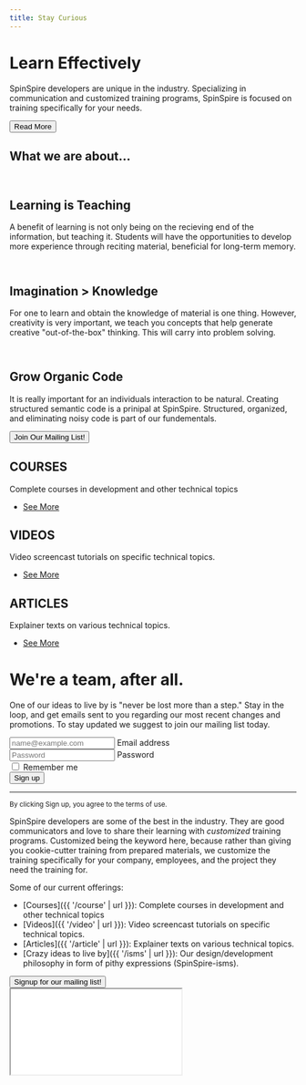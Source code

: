 ```yaml
---
title: Stay Curious
---
```


<!-- _Welcome to {{ site.name }}!_ -->

  <div class="px-4 py-5 my-5 text-center">
    <h1 class="display-3 fw-bold">Learn Effectively</h1>
    <div class="col-lg-7 mt-3 mx-auto">
      <p class="lead mb-4">SpinSpire developers are unique in the industry. Specializing in communication and customized training programs, SpinSpire is focused on training specifically for your needs.</p>
      <div class="d-grid gap-2 d-sm-flex justify-content-sm-center">
        <a href="http://localhost:8080/learn/#card-section"><button type="button" class="btn btn-primary btn-lg px-4 gap-3">Read More</button></a>
      </div>
    </div>
  </div>
  
  <div class="container px-4 py-1 bg-white shadow" id="hanging-icons">
    <h2 class="pt-4 pb-4 border-bottom">What we are about...</h2>
    <div class="row g-4 py-5 row-cols-1 row-cols-lg-3">
      <div class="col d-flex align-items-start">
        <div class="icon-square bg-light text-dark flex-shrink-0 me-3">
          <svg class="bi" width="1em" height="1em"><use xlink:href="#toggles2"></use></svg>
        </div>
      <div>
        <h2>Learning is Teaching</h2>
          <p>A benefit of learning is not only being on the recieving end of the information, but teaching it. Students will have the opportunities to develop more experience through reciting material, beneficial for long-term memory.</p>
      </div>
    </div>
      <div class="col d-flex align-items-start">
        <div class="icon-square bg-light text-dark flex-shrink-0 me-3">
          <svg class="bi" width="1em" height="1em"><use xlink:href="#cpu-fill"></use></svg>
        </div>
      <div>
        <h2>Imagination > Knowledge</h2>
          <p>For one to learn and obtain the knowledge of material is one thing. However, creativity is very important, we teach you concepts that help generate creative "out-of-the-box" thinking. This will carry into problem solving.</p>
      </div>
      </div>
      <div class="col d-flex align-items-start">
        <div class="icon-square bg-light text-dark flex-shrink-0 me-3">
          <svg class="bi" width="1em" height="1em"><use xlink:href="#tools"></use></svg>
        </div>
        <div>
          <h2>Grow Organic Code</h2>
          <p>It is really important for an individuals interaction to be natural. Creating structured semantic code is a prinipal at SpinSpire. Structured, organized, and eliminating noisy code is part of our fundementals.</p>
        </div>
      </div>
    </div>
    <div class="d-grid gap-2 pb-5 mb-1 d-sm-flex justify-content-sm-center">
        <a href="http://localhost:8080/learn/#mailing-list"><button type="button" class="btn btn-primary btn-lg px-4 gap-3">Join Our Mailing List!</button></a>
    </div>
  </div>

  <div id="card-section" class="container px-4 py-5">
    <div class="row row-cols-1 row-cols-lg-3 align-items-stretch g-4 py-5">
      <div class="col">
        <div class="card card-cover h-100 overflow-hidden text-white rounded-5 shadow-lg"
        style="background-image: url('https://images.unsplash.com/photo-1558698972-c50e325e6799?ixlib=rb-1.2.1&ixid=MnwxMjA3fDB8MHxwaG90by1wYWdlfHx8fGVufDB8fHx8&auto=format&fit=crop&w=1170&q=80');">
          <div class="d-flex flex-column h-100 p-5 pb-5 text-white text-shadow-1">
            <h2 class="pt-2 mt-5 m-auto display-6 fw-bold">COURSES</h2>
            <p class="text-center">Complete courses in development and other technical topics</p>
            <ul class="d-flex list-unstyled mt-1 m-auto">
              <li class="d-flex align-items-center me-3">
                <a href="http://localhost:8080/learn/course" class="btn btn-light font-color black">See More</a>
              </li>
            </ul>
          </div>
        </div>
      </div>
      <div class="col">
        <div class="card card-cover h-100 overflow-hidden text-white rounded-5 shadow-lg"
        style="background-image: url('https://cdn.pixabay.com/photo/2016/11/30/20/58/programming-1873854_960_720.png');">
          <div class="d-flex flex-column h-100 p-5 pb-5 text-white text-shadow-1">
            <h2 class="pt-2 mt-5 m-auto display-6 fw-bold">VIDEOS</h2>
            <p class="text-center">Video screencast tutorials on specific technical topics.</p>
            <ul class="d-flex list-unstyled mt-1 m-auto">
              <li class="d-flex align-items-center me-3">
                <a href="http://localhost:8080/learn/video" class="btn btn-light font-color black">See More</a>
              </li>
            </ul>
          </div>
        </div>
      </div>
      <div class="col">
        <div class="card card-cover h-100 overflow-hidden text-white rounded-5 shadow-lg"
        style="background-image: url('https://cdn.pixabay.com/photo/2016/11/30/20/58/programming-1873854_960_720.png');">
          <div class="d-flex flex-column h-100 p-5 pb-5 text-white text-shadow-1">
            <h2 class="pt-2 mt-5 m-auto display-6 fw-bold">ARTICLES</h2>
            <p class="text-center">Explainer texts on various technical topics.</p>
            <ul class="d-flex list-unstyled mt-1 m-auto">
              <li class="d-flex align-items-center me-3">
                <a href="http://localhost:8080/learn/article" class="btn btn-light font-color black">See More</a>
              </li>
            </ul>
          </div>
        </div>
      </div>
    </div>
  </div>

  <div class="row p-4 pb-0 pe-lg-0 pt-lg-5 align-items-center rounded-3 border shadow-lg opacity-2 bg-white">
    <div id="mailing-list" class="container col-xl-10 col-xxl-8 px-4 py-5">
      <div class="row align-items-center g-lg-5 py-5">
        <div class="col-lg-7 text-center text-lg-start">
          <h1 class="display-4 fw-bold lh-1 mb-3">We're a team, after all.</h1>
          <p class="col-lg-10 fs-4">One of our ideas to live by is "never be lost more than a step." Stay in the loop, and get emails sent to you regarding our most recent changes and promotions. To stay updated we suggest to join our mailing list today. </p>
        </div>
        <div class="col-md-10 mx-auto col-lg-5">
          <form class="p-4 p-md-5 border rounded-3 bg-light">
            <div class="form-floating mb-3">
              <input type="email" class="form-control" id="floatingInput" placeholder="name@example.com">
              <label for="floatingInput">Email address</label>
            </div>
            <div class="form-floating mb-3">
              <input type="password" class="form-control" id="floatingPassword" placeholder="Password">
              <label for="floatingPassword">Password</label>
            </div>
            <div class="checkbox mb-3">
              <label>
                <input type="checkbox" value="remember-me"> Remember me
              </label>
            </div>
            <button class="w-100 btn btn-lg btn-primary" type="submit">Sign up</button>
            <hr class="my-4">
            <small class="text-muted">By clicking Sign up, you agree to the terms of use.</small>
          </form>
        </div>
      </div>
    </div>
  </div>

SpinSpire developers are some of the best in the industry. They are good communicators and love to share their learning with _customized_ training programs. Customized being the keyword here, because rather than giving you cookie-cutter training from prepared materials, we customize the training specifically for your company, employees, and the project they need the training for.

Some of our current offerings:

- [Courses]({{ '/course' | url }}): Complete courses in development and other technical topics
- [Videos]({{ '/video' | url }}): Video screencast tutorials on specific technical topics.
- [Articles]({{ '/article' | url }}): Explainer texts on various technical topics.
- [Crazy ideas to live by]({{ '/isms' | url }}): Our design/development philosophy in form of pithy expressions (SpinSpire-isms).

<!-- Button trigger modal -->
<button type="button" class="btn btn-primary" data-bs-toggle="modal" data-bs-target="#modal-signup">
  Signup for our mailing list!
</button>

<div id="modal-signup" class="modal" tabindex="-1">
  <div class="modal-dialog modal-lg modal-dialog-centered">
    <div class="modal-content" style="height: 80vh">
      <iframe src="{{ site.emailSignup }}" class="h-100"></iframe>
    </div>
  </div>
</div>
